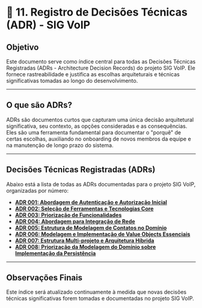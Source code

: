 # 📝 11. Registro de Decisões Técnicas (ADR) - SIG VoIP

## Objetivo
Este documento serve como índice central para todas as Decisões Técnicas Registradas (ADRs - Architecture Decision Records) do projeto SIG VoIP. Ele fornece rastreabilidade e justifica as escolhas arquiteturais e técnicas significativas tomadas ao longo do desenvolvimento.

---

## O que são ADRs?
ADRs são documentos curtos que capturam uma única decisão arquitetural significativa, seu contexto, as opções consideradas e as consequências. Eles são uma ferramenta fundamental para documentar o "porquê" de certas escolhas, auxiliando no onboarding de novos membros da equipe e na manutenção de longo prazo do sistema.

---

## Decisões Técnicas Registradas (ADRs)

Abaixo está a lista de todas as ADRs documentadas para o projeto SIG VoIP, organizadas por número:

-   [**ADR 001: Abordagem de Autenticação e Autorização Inicial**](arquitetura/adr/adr_001_autenticacao_autorizacao_inicial.md)
-   [**ADR 002: Seleção de Ferramentas e Tecnologias Core**](arquitetura/adr/adr_002_selecao_ferramentas_tecnologias.md)
-   [**ADR 003: Priorização de Funcionalidades**](arquitetura/adr/adr_003_priorizacao_funcionalidades.md)
-   [**ADR 004: Abordagem para Integração de Rede**](arquitetura/adr/adr_004_abordagem_integracao_rede.md)
-   [**ADR 005: Estrutura de Modelagem de Contatos no Domínio**](arquitetura/adr/adr_005_modelagem_contatos_dominio.md)
-   [**ADR 006: Modelagem e Implementação de Value Objects Essenciais**](arquitetura/adr/adr_006_modelagem_value_objects.md)
-   [**ADR 007: Estrutura Multi-projeto e Arquitetura Híbrida**](arquitetura/adr/adr_007_estrutura_multiprojeto_arquitetura_hibrida.md)
-   [**ADR 008: Priorização da Modelagem do Domínio sobre Implementação da Persistência**](arquitetura/adr/adr_008_priorizacao_dominio_persistura.md)

---

## Observações Finais

Este índice será atualizado continuamente à medida que novas decisões técnicas significativas forem tomadas e documentadas no projeto SIG VoIP.